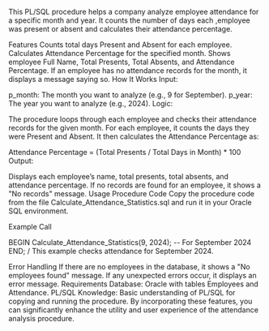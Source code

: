 
This PL/SQL procedure helps a company analyze employee attendance for a specific month and year. It counts the number of days each ,employee was present or absent and calculates their attendance percentage.

Features
Counts total days Present and Absent for each employee.
Calculates Attendance Percentage for the specified month.
Shows employee Full Name, Total Presents, Total Absents, and Attendance Percentage.
If an employee has no attendance records for the month, it displays a message saying so.
How It Works
Input:

p_month: The month you want to analyze (e.g., 9 for September).
p_year: The year you want to analyze (e.g., 2024).
Logic:

The procedure loops through each employee and checks their attendance records for the given month.
For each employee, it counts the days they were Present and Absent.
It then calculates the Attendance Percentage as:

Attendance Percentage = (Total Presents / Total Days in Month) * 100
Output:

Displays each employee’s name, total presents, total absents, and attendance percentage.
If no records are found for an employee, it shows a "No records" message.
Usage
Procedure Code
Copy the procedure code from the file Calculate_Attendance_Statistics.sql and run it in your Oracle SQL environment.

Example Call

BEGIN
    Calculate_Attendance_Statistics(9, 2024);  -- For September 2024
END;
/
This example checks attendance for September 2024.

Error Handling
If there are no employees in the database, it shows a "No employees found" message.
If any unexpected errors occur, it displays an error message.
Requirements
Database: Oracle with tables Employees and Attendance.
PL/SQL Knowledge: Basic understanding of PL/SQL for copying and running the procedure.
By incorporating these features, you can significantly enhance the utility and user experience of the attendance analysis procedure.
